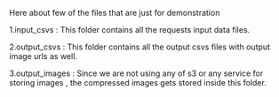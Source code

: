 Here about few of the files that are just for demonstration 

1.input_csvs : This folder contains all the requests input data files.

2.output_csvs : This folder contains all the output csvs files with output image urls as well.

3.output_images : Since we are not using any of s3 or any service for storing images , the compressed images gets stored inside this folder.
